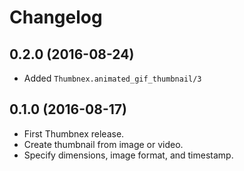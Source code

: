 # Changelog

## 0.2.0 (2016-08-24)

* Added `Thumbnex.animated_gif_thumbnail/3`

## 0.1.0 (2016-08-17)

* First Thumbnex release.
* Create thumbnail from image or video.
* Specify dimensions, image format, and timestamp.
